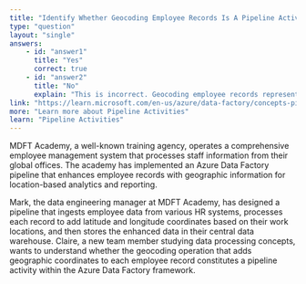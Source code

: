```yaml
---
title: "Identify Whether Geocoding Employee Records Is A Pipeline Activity"
type: "question"
layout: "single"
answers:
    - id: "answer1"
      title: "Yes"
      correct: true
    - id: "answer2"
      title: "No"
      explain: "This is incorrect. Geocoding employee records represents a data transformation operation, which is indeed a pipeline activity that processes and modifies data as it flows through the pipeline."
link: "https://learn.microsoft.com/en-us/azure/data-factory/concepts-pipelines-activities"
more: "Learn more about Pipeline Activities"
learn: "Pipeline Activities"
---
```


MDFT Academy, a well-known training agency, operates a comprehensive employee management system that processes staff information from their global offices. The academy has implemented an Azure Data Factory pipeline that enhances employee records with geographic information for location-based analytics and reporting.

Mark, the data engineering manager at MDFT Academy, has designed a pipeline that ingests employee data from various HR systems, processes each record to add latitude and longitude coordinates based on their work locations, and then stores the enhanced data in their central data warehouse. Claire, a new team member studying data processing concepts, wants to understand whether the geocoding operation that adds geographic coordinates to each employee record constitutes a pipeline activity within the Azure Data Factory framework.
